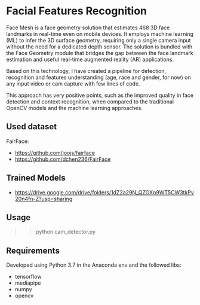 # Facial Features Recognition

Face Mesh is a face geometry solution that estimates 468 3D face landmarks in real-time even on mobile devices. It employs machine learning (ML) to infer the 3D surface geometry, requiring only a single camera input without the need for a dedicated depth sensor. The solution is bundled with the Face Geometry module that bridges the gap between the face landmark estimation and useful real-time augmented reality (AR) applications.

Based on this technology, I have created a pipeline for detection, recognition and features understanding (age, race and gender, for now) on any input video or cam capture with few lines of code.

This approach has very positive points, such as the improved quality in face detection and context recognition, when compared to the traditional OpenCV models and the machine learning approaches.


## Used dataset

FairFace:
- https://github.com/joojs/fairface
- https://github.com/dchen236/FairFace

## Trained Models

- https://drive.google.com/drive/folders/1dZ2a29N_QZGXn9WT5CW3tkPv20n4fn-Z?usp=sharing

## Usage

>> python cam_detector.py

## Requirements

Developed using Python 3.7 in the Anaconda env and the followed libs:

- tensorflow
- mediapipe
- numpy
- opencv
